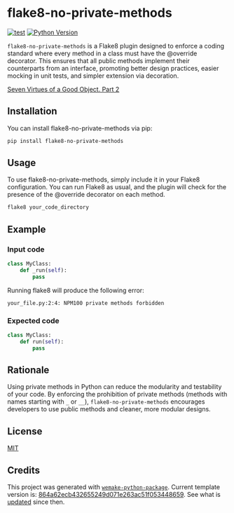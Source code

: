 # flake8-no-private-methods

[![test](https://github.com/blablatdinov/flake8-no-private-methods/actions/workflows/test.yml/badge.svg?branch=master)](https://github.com/blablatdinov/flake8-no-private-methods/actions/workflows/test.yml)
[![Python Version](https://img.shields.io/pypi/pyversions/flake8-no-private-methods.svg)](https://pypi.org/project/flake8-no-private-methods/)

`flake8-no-private-methods` is a Flake8 plugin designed to enforce a coding standard where every method in a class must have the @override decorator. This ensures that all public methods implement their counterparts from an interface, promoting better design practices, easier mocking in unit tests, and simpler extension via decoration.

[Seven Virtues of a Good Object. Part 2](https://www.yegor256.com/2014/11/20/seven-virtues-of-good-object.html#2-he-works-by-contracts)

## Installation

You can install flake8-no-private-methods via pip:

```bash
pip install flake8-no-private-methods
```

## Usage

To use flake8-no-private-methods, simply include it in your Flake8 configuration. You can run Flake8 as usual, and the plugin will check for the presence of the @override decorator on each method.

```bash
flake8 your_code_directory
```

## Example

### Input code

```python
class MyClass:
    def _run(self):
        pass
```

Running flake8 will produce the following error:

```
your_file.py:2:4: NPM100 private methods forbidden
```

### Expected code

```python
class MyClass:
    def run(self):
        pass
```

## Rationale

Using private methods in Python can reduce the modularity and testability of your code. By enforcing the prohibition of private methods (methods with names starting with `_` or `__`), `flake8-no-private-methods` encourages developers to use public methods and cleaner, more modular designs.

## License

[MIT](https://github.com/blablatdinov/flake8-no-private-methods/blob/master/LICENSE)

## Credits

This project was generated with [`wemake-python-package`](https://github.com/wemake-services/wemake-python-package). Current template version is: [864a62ecb432655249d071e263ac51f053448659](https://github.com/wemake-services/wemake-python-package/tree/864a62ecb432655249d071e263ac51f053448659). See what is [updated](https://github.com/wemake-services/wemake-python-package/compare/864a62ecb432655249d071e263ac51f053448659...master) since then.
